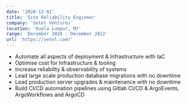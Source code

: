 ```yaml
---
date: '2020-12-01'
title: 'Site Reliability Engineer'
company: 'Setel Ventures'
location: 'Kuala Lumpur, MY'
range: 'December 2020 - December 2022'
url: 'https://setel.com/'
---
```


- Automate all aspects of deployment & Infrastructure with IaC
- Optimise cost for Infrastructure & tooling
- Increase reliability & observability of systems
- Lead large scale production database migrations with no downtime
- Lead production server upgrades & maintenance with no downtime
- Build CI/CD automation pipelines using Gitlab CI/CD & ArgoEvents, ArgoWorkflows and ArgoCD
